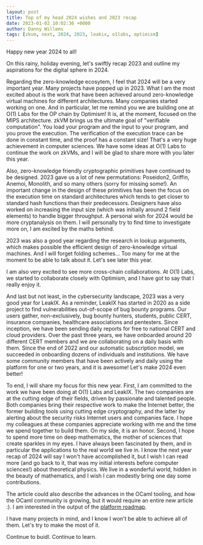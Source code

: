 ```yaml
---
layout: post
title: Top of my head 2024 wishes and 2023 recap
date: 2023-01-02 10:02:36 +0000
author: Danny Willems
tags: [zkvm, next, 2024, 2023, leakix, o1labs, optimism]
---
```



Happy new year 2024 to all!

On this rainy, holiday evening, let's swiftly recap 2023 and outline my
aspirations for the digital sphere in 2024.

Regarding the zero-knowledge ecosytem, I feel that 2024 will be a very important
year. Many projects have popped up in 2023.
What I am the most excited about is the work that have been achieved around
zero-knowledge virtual machines for different architectures. Many companies
started working on one. And in particular, let me remind you we are building one at O(1) Labs
for the OP chain by Optimism! It is, at the moment, focused on the MIPS architecture.
zkVM brings us the ultimate goal of "verifiable computation". You load your
program and the input to your program, and you prove the execution. The
verification of the execution trace can be done in constant time, and the proof has a
constant size! That's a very huge achievement in computer sciences. We have some
ideas at O(1) Labs to continue the work on zkVMs, and I will be glad to share
more with you later this year.

Also, zero-knowledge friendly cryptographic primitives have continued to be
designed. 2023 gave us a lot of new permutations: Poseidon2, Griffin, Anemoi, Monolith,
and so many others (sorry for missing some!). An important change in the design
of these primitives has been the focus on the execution time on standard
architectures which tends to get closer to standard hash functions than their
predecessors. Designers have also worked on increasing the input size (which was
initially around 2 field elements) to handle bigger throughput. A personal wish for
2024 would be more cryptanalysis on them. I will personally try to find time to
investigate more on, I am excited by the maths behind.

2023 was also a good year regarding the research in lookup arguments, which
makes possible the efficient design of zero-knowledge virtual machines.
And I will forget folding schemes... Too many for me at the moment to be able to
talk about it. Let's see later this year.

I am also very excited to see more cross-chain collaborations. At O(1) Labs, we
started to collaborate closely with Optimism, and I have got to say that I
really enjoy it.

And last but not least, in the cybersecurity landscape, 2023 was a very good
year for LeakIX. As a reminder, LeakIX has started in 2020 as a side project to find
vulnerabilities out-of-scope of bug bounty programs. Our users gather,
non-exclusively, bug bounty hunters, students, public CERT, insurance companies,
healthcare associations and pentesters.
Since inception, we have been sending daily reports for free to national CERT and cloud
providers. Over the past three years, we
have onboarded around 20 different CERT members and we are collaborating on a daily
basis with them. Since the end of 2022 and our automatic subscription model, we
succeeded in onboarding dozens of individuals and institutions. We have some
community members that have been actively and daily using the platform for one
or two years, and it is awesome!
Let's make 2024 even better!

To end, I will share my focus for this new year. First, I am committed to the
work we have been doing at O(1) Labs and LeakIX. The two companies are at the
cutting edge of their fields, driven by passionate and talented people. Both
companies bring their respective work to make the Internet better, the former
building tools using cutting edge cryptography, and
the latter by alerting about the security risks Internet users and companies face.
I hope my colleagues at these companies appreciate working with me and the time
we spend together to build them. On my side, it is an honor.
Second, I hope to spend more time on deep mathematics, the mother of sciences
that create sparkles in my eyes. I have always been fascinated by them, and in
particular the applications to the real world we live in. I know the next year recap of
2024 will say I won't have accomplished it, but I wish I can read more (and go
back to it, that was my initial interests before computer sciences!) about
theoretical physics. We live in a wonderful world, hidden in the beauty of
mathematics, and I wish I can modestly bring one day some contributions.

The article could also describe the advances in the OCaml tooling,
and how the OCaml community is growing, but it would require an entire new article :).
I am interested in the output of the [platform
roadmap](https://ocaml.org/docs/platform-roadmap).

I have many projects in mind, and I know I won't be able to achieve all of them. Let's try to make the most of it.

Continue to buidl.
Continue to learn.
